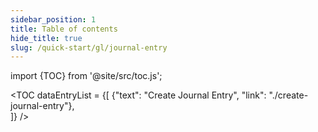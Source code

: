 ```yaml
---
sidebar_position: 1
title: Table of contents
hide_title: true
slug: /quick-start/gl/journal-entry 
---
```


import {TOC} from '@site/src/toc.js';

<TOC
dataEntryList = {[
{"text": "Create Journal Entry", "link": "./create-journal-entry"},  
]}
/>
      
 

